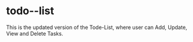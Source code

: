 # todo--list
This is the updated version of the Tode-List, where user can Add, Update, View and Delete Tasks.